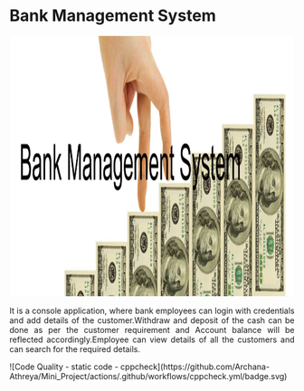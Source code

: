 # Bank Management System

<p align="center">
  <img width="500" height="460" src="https://github.com/Archana-Athreya/Mini_Project/blob/0a4f4b6624b54c2f2f12eae12cf779ccaeab8874/1.Requirements/Bank.png">
</p>
<p align="justify"> It is a console application, where bank employees can login with  credentials and add details of the customer.Withdraw and deposit of the cash can be done as per the customer requirement and Account balance will be reflected accordingly.Employee can view details of all the customers and can search for the required details.</p>
![Code Quality - static code - cppcheck](https://github.com/Archana-Athreya/Mini_Project/actions/.github/workflows/cppcheck.yml/badge.svg) 
